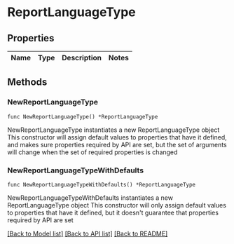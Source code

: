 # ReportLanguageType

## Properties

Name | Type | Description | Notes
------------ | ------------- | ------------- | -------------

## Methods

### NewReportLanguageType

`func NewReportLanguageType() *ReportLanguageType`

NewReportLanguageType instantiates a new ReportLanguageType object
This constructor will assign default values to properties that have it defined,
and makes sure properties required by API are set, but the set of arguments
will change when the set of required properties is changed

### NewReportLanguageTypeWithDefaults

`func NewReportLanguageTypeWithDefaults() *ReportLanguageType`

NewReportLanguageTypeWithDefaults instantiates a new ReportLanguageType object
This constructor will only assign default values to properties that have it defined,
but it doesn't guarantee that properties required by API are set


[[Back to Model list]](../README.md#documentation-for-models) [[Back to API list]](../README.md#documentation-for-api-endpoints) [[Back to README]](../README.md)


